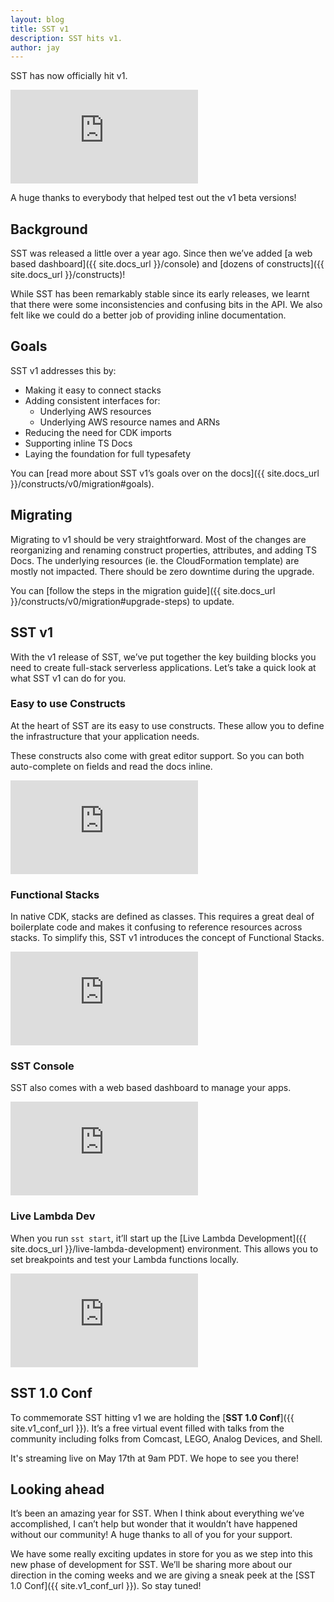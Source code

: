 ```yaml
---
layout: blog
title: SST v1
description: SST hits v1.
author: jay
---
```


SST has now officially hit v1.

<div class="youtube-container">
  <iframe src="https://www.youtube-nocookie.com/embed/hru_qLt2-ug" title="YouTube video player" frameborder="0" allow="accelerometer; autoplay; clipboard-write; encrypted-media; gyroscope; picture-in-picture" allowfullscreen></iframe>
</div>

A huge thanks to everybody that helped test out the v1 beta versions!

## Background

SST was released a little over a year ago. Since then we’ve added [a web based dashboard]({{ site.docs_url }}/console) and [dozens of constructs]({{ site.docs_url }}/constructs)!

While SST has been remarkably stable since its early releases, we learnt that there were some inconsistencies and confusing bits in the API. We also felt like we could do a better job of providing inline documentation.

## Goals

SST v1 addresses this by:

- Making it easy to connect stacks
- Adding consistent interfaces for:
    - Underlying AWS resources
    - Underlying AWS resource names and ARNs
- Reducing the need for CDK imports
- Supporting inline TS Docs
- Laying the foundation for full typesafety

You can [read more about SST v1’s goals over on the docs]({{ site.docs_url }}/constructs/v0/migration#goals).

## Migrating

Migrating to v1 should be very straightforward. Most of the changes are reorganizing and renaming construct properties, attributes, and adding TS Docs. The underlying resources (ie. the CloudFormation template) are mostly not impacted. There should be zero downtime during the upgrade.

You can [follow the steps in the migration guide]({{ site.docs_url }}/constructs/v0/migration#upgrade-steps) to update.

## SST v1

With the v1 release of SST, we’ve put together the key building blocks you need to create full-stack serverless applications. Let’s take a quick look at what SST v1 can do for you.

### Easy to use Constructs

At the heart of SST are its easy to use constructs. These allow you to define the infrastructure that your application needs.

These constructs also come with great editor support. So you can both auto-complete on fields and read the docs inline.

<div class="youtube-container">
  <iframe src="https://www.youtube-nocookie.com/embed/pfMeaPyPydo" title="YouTube video player" frameborder="0" allow="accelerometer; autoplay; clipboard-write; encrypted-media; gyroscope; picture-in-picture" allowfullscreen></iframe>
</div>

### Functional Stacks

In native CDK, stacks are defined as classes. This requires a great deal of boilerplate code and makes it confusing to reference resources across stacks. To simplify this, SST v1 introduces the concept of Functional Stacks.

<div class="youtube-container">
  <iframe src="https://www.youtube-nocookie.com/embed/cqzgAJvUQCg" title="YouTube video player" frameborder="0" allow="accelerometer; autoplay; clipboard-write; encrypted-media; gyroscope; picture-in-picture" allowfullscreen></iframe>
</div>

### SST Console

SST also comes with a web based dashboard to manage your apps.

<div class="youtube-container">
  <iframe src="https://www.youtube-nocookie.com/embed/QvNMM5hpO3M" title="YouTube video player" frameborder="0" allow="accelerometer; autoplay; clipboard-write; encrypted-media; gyroscope; picture-in-picture" allowfullscreen></iframe>
</div>

### Live Lambda Dev

When you run `sst start`, it’ll start up the [Live Lambda Development]({{ site.docs_url }}/live-lambda-development) environment. This allows you to set breakpoints and test your Lambda functions locally.

<div class="youtube-container">
  <iframe src="https://www.youtube-nocookie.com/embed/2w4A06IsBlU" title="YouTube video player" frameborder="0" allow="accelerometer; autoplay; clipboard-write; encrypted-media; gyroscope; picture-in-picture" allowfullscreen></iframe>
</div>

## SST 1.0 Conf

To commemorate SST hitting v1 we are holding the [**SST 1.0 Conf**]({{ site.v1_conf_url }}). It’s a free virtual event filled with talks from the community including folks from Comcast, LEGO, Analog Devices, and Shell.

It's streaming live on May 17th at 9am PDT. We hope to see you there!

## Looking ahead

It’s been an amazing year for SST. When I think about everything we’ve accomplished, I can’t help but wonder that it wouldn’t have happened without our community! A huge thanks to all of you for your support.

We have some really exciting updates in store for you as we step into this new phase of development for SST. We’ll be sharing more about our direction in the coming weeks and we are giving a sneak peek at the [SST 1.0 Conf]({{ site.v1_conf_url }}). So stay tuned!
